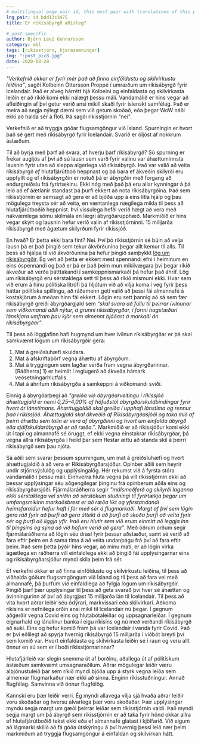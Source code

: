```yaml
---
# multilingual page pair id, this must pair with translations of this page. (This name must be unique)
lng_pair: id_bdd13c3475
title: Er ríkisábyrgð æðisleg?

# post specific
author: Björn Leví Gunnarsson
category: mbl
tags: [rikisstjorn, kjarasamningar]
img: ":post_pic8.jpg"
date: 2020-08-28
---
```


_"Verkefnið okkar er fyrir mér það að finna einföldustu og skilvirkustu leiðina"_, sagði Kolbeinn Óttarsson Proppé í umræðum um ríkisábyrgð fyrir Icelandair. Það er alveg hárrétt hjá Kolbeini og einfaldasta og skilvirkasta leiðin er að ríkið komi ekki nálægt þessu máli. Vandamálið er hins vegar að afleiðingin af því getur verið ansi mikill skaði fyrir íslenskt samfélag. Það er meira að segja nýlegt dæmi sem við getum skoðað, eða þegar WoW náði ekki að halda sér á floti. Þá sagði ríkisstjórnin "nei". 

Verkefnið er að tryggja góðar flugsamgöngur við Ísland. Spurningin er hvort það sé gert með ríkisábyrgð fyrir Icelandair. Svarið er óljóst af nokkrum ástæðum.

Til að byrja með þarf að svara, af hverju þarf ríkisábyrgð? Sú spurning er frekar augljós af því að sú lausn sem varð fyrir valinu var áhættuminnsta lausnin fyrir utan að sleppa algerlega við ríkisábyrgð. Það var valið að veita ríkisábyrgð _ef_ hlutafjárútboð heppnast og þá bara ef ákveðin skilyrði eru uppfyllt og ef ríkisábyrgðin er notuð þá er ábyrgðin með forgang að endurgreiðslu frá fyrirtækinu. Ekki nóg með það þá eru allar kynningar á þá leið að ef áætlanir standast þá þurfi ekkert að nota ríkisábyrgðina. Það sem ríkisstjórnin er semsagt að gera er að bjóða upp á eins litla hjálp og þau mögulega treysta sér að veita, en væntanlega nægilega mikla til þess að hlutafjárútboðið heppnist. Því vissulega hefði verið hægt að vera með nákvæmlega sömu skilmála en lægri ábyrgðarupphæð. Markmiðið er hins vegar skýrt og lausnin hefur verið valin af ríkisstjórninni. 15 milljarða ríkisábyrgð með ágætum skilyrðum fyrir ríkissjóð.

En hvað? Er þetta ekki bara fínt? Nei. Því þó ríkisstjórnin sé búin að velja lausn þá er það þingið sem tekur ákvörðunina þegar allt kemur til alls. Til þess að hjálpa til við ákvörðunina þá hefur þingið samþykkt [lög um ríkisábyrgðir](https://www.althingi.is/lagas/150b/1997121.html). Ég veit að þetta er ekkert mest spennandi efni í heiminum en eins óspennandi og það er þá er það þeim mun mikilvægara því þegar ríkið ákveður að verða þátttakandi í samkeppnismarkaði þá hefur það áhrif. Lög um ríkisábyrgð eru sérstaklega sett til þess að ríkið mismuni ekki. Hvar sem við erum á hinu pólitíska litrófi þá hljótum við að vilja koma í veg fyrir þess háttar pólitíska spillingu, að ráðamenn geti valið að þessi fái almannafé á kostakjörum á meðan hinn fái ekkert. Lögin eru sett þannig að sá sem fær ríkisábyrgð greiði ábyrgðargjald sem _"skal svara að fullu til þeirrar ívilnunar sem viðkomandi aðili nýtur, á grunni ríkisábyrgðar, í formi hagstæðari lánskjara umfram þau kjör sem almennt bjóðast á markaði án ríkisábyrgðar"_.

Til þess að löggjafinn hafi hugmynd um hver ívilnun ríkisábyrgðar er þá skal samkvæmt lögum um ríkisábyrgðir gera:

1. Mat á greiðsluhæfi skuldara.
2. Mat á afskriftaþörf vegna áhættu af ábyrgðum.
3. Mat á tryggingum sem lagðar verða fram vegna ábyrgðarinnar. [Ráðherra] 1) er heimilt í reglugerð að ákveða hámark veðsetningarhlutfalls.
4. Mat á áhrifum ríkisábyrgða á samkeppni á viðkomandi sviði.

Einnig á ábyrgðarþegi að _"greiða við ábyrgðarveitingu í ríkissjóð áhættugjald er nemi 0,25–4,00% af höfuðstól ábyrgðarskuldbindingar fyrir hvert ár lánstímans. Áhættugjaldið skal greiða í upphafi lánstíma og rennur það í ríkissjóð. Áhættugjald skal ákveðið af Ríkisábyrgðasjóði og taka mið af þeirri áhættu sem talin er vera af ábyrgðinni og hvort um einfalda ábyrgð eða sjálfskuldarábyrgð er að ræða."_. Markmiðið er að ríkissjóður komi ekki út í tapi og almannafé sé öruggt, ef ekki vegna einstakrar ríkisábyrgðar, þá vegna allra ríkisábyrgða í heild þar sem flestar ættu að standa skil á þeirri ríkisábyrgð sem þau njóta. 

Sá aðili sem svarar þessum spurningum, um mat á greiðsluhæfi og hvert áhættugjaldið á að vera er Ríkisábyrgðarsjóður. Opinber aðili sem heyrir undir stjórnsýslulög og upplýsingalög. Hér rekumst við á fyrsta stóra vandamálið í þessu máli. Einhverra hluta vegna þá vill ríkisstjórnin ekki að þessar upplýsingar séu aðgengilegar þinginu frá opinberum aðila eins og ríkisábyrgðarsjóði. Fjármálaráðherra segir _"málsmeðferð og skilyrði laganna ekki sérstaklega vel sniðin að sérstökum stuðningi til fyrirtækja þegar um umfangsmikinn markaðsbrest er að ræða líkt og yfirstandandi heimsfaraldur hefur haft í för með sér á flugmarkaði. Margt af því sem lögin gera ráð fyrir að þurfi að gera úttekt á að þurfi að skoða þurfi að velta fyrir sér og þurfi að liggja yfir. Það eru hlutir sem við erum einmitt að leggja inn til þingsins og sýna að við höfum verið að gera"_. Með öðrum orðum segir fjármálaráðherra að lögin séu drasl fyrir þessar aðstæður, samt sé verið að fara eftir þeim en á sama tíma á að veita undanþágu frá því að fara eftir þeim. Það sem þetta þýðir hins vegar, að mínu mati, er að lögin virka ágætlega en ráðherra vill einfaldlega ekki að þingið fái upplýsingarnar eins og ríkisábyrgðarsjóður myndi skila þeim frá sér. 

Ef verkefni okkar er að finna einföldustu og skilvirkustu leiðina, til þess að viðhalda góðum flugsamgöngum við Ísland og til þess að fara vel með almannafé, þá þurfum við einfaldlega að fylgja lögum um ríkisábyrgðir. Þingið þarf þær upplýsingar til þess að geta svarað því hver sé áhættan og ávinningurinn af því að ábyrgjast 15 milljarða lán til Icelandair. Til þess að vita hvort aðrar leiðir séu ódýrari, markvissari eða skilvirkari. Aðkoma ríkisins er nefnilega orðin ansi mikil til Icelandair nú þegar. Í gegnum aðgerðir vegna Covid eins og hlutabótaleiðar og uppsagnarleiðar. Í gegnum eignarhald og lánalínur banka í eigu ríkisins og nú með verðandi ríkisábyrgð að auki. Eins og hefur komið fram þá var Icelandair í vanda fyrir Covid. Það er því eðlilegt að spyrja hvernig ríkisábyrgð 15 milljarða í viðbót breyti því sem komið var. Hvort einfaldasta og skilvirkasta leiðin sé í raun og veru allt önnur en sú sem er í boði ríkisstjórnarinnar?

Hlutafjárleið var slegin snemma út af borðinu, aðallega út af pólitískum ástæðum samkvæmt umsagnaraðilum. Aðrar mögulegar leiðir væru alþjónustuleið þar sem ríkið myndi bjóða upp á styrk vegna leiða sem almennur flugmarkaður nær ekki að sinna. Enginn ríkisstuðningur. Annað flugfélag. Samvinna við önnur flugfélög. 

Kannski eru þær leiðir verri. Ég myndi allavega vilja sjá hvaða aðrar leiðir voru skoðaðar og hversu alvarlega þær voru skoðaðar. Þær upplýsingar myndu segja margt um gæði þeirrar leiðar sem ríkisstjórnin valdi. Það myndi segja margt um þá ábyrgð sem ríkisstjórnin er að taka fyrir hönd okkar allra ef hlutafjárútboðið tekst ekki eða ef almannafé glatast í kjölfarið. Við eigum að lágmarki skilið að fá góða útskýringu á því hvernig þessi leið nær þeim markmiðum að tryggja flugsamgöngur á einfaldan og skilvirkan hátt.